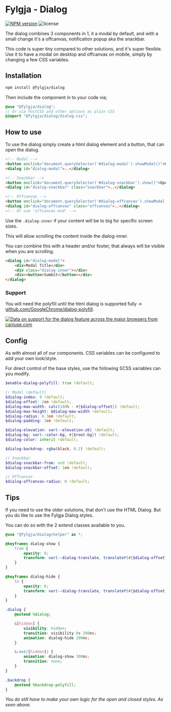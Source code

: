 # Fylgja - Dialog

[![NPM version](https://img.shields.io/npm/v/@fylgja/dialog)](https://www.npmjs.org/package/@fylgja/dialog)
![license](https://img.shields.io/github/license/fylgja/fylgja)

The dialog combines 3 components in 1, it a modal by default,
and with a small change it's a offcanvas,
notification popup aka the snackbar.

This code is super tiny compared to other solutions,
and it's super flexible.
Use it to have a modal on desktop and offcanvas on mobile,
simply by changing a few CSS variables.

## Installation

```bash
npm install @fylgja/dialog
```

Then include the component in to your code via;

```scss
@use "@fylgja/dialog";
// Or via PostCSS and other options as plain CSS
@import "@fylgja/dialog/dialog.css";
```

## How to use

To use the dialog simply create a html dialog element and a button,
that can open the dialog.

```html
<!-- Modal -->
<button onclick="document.querySelector('#dialog-modal').showModal()">Open</button>
<dialog id="dialog-modal">..</dialog>

<!-- Snackbar -->
<button onclick="document.querySelector('#dialog-snackbar').show()">Open</button>
<dialog id="dialog-snackbar" class="snackbar">..</dialog>

<!-- Offcanvas -->
<button onclick="document.querySelector('#dialog-offcanvas').showModal()">Open</button>
<dialog id="dialog-offcanvas" class="offcanvas">..</dialog>
<!-- Or use 'offcanvas-end' -->
```

Use the `.dialog-inner` 
if your content will be to big for specific screen sizes.

This will allow scrolling the content inside the dialog-inner.

You can combine this with a header and/or footer, 
that always will be visible when you are scrolling.

```html
<dialog id="dialog-modal">
    <div>Modal Title</div>
    <div class="dialog-inner"></div>
    <div><button>Sumbit</button></div>
</dialog>
```

### Support

You will need the polyfill until the html dialog is supported fully
-> [github.com/GoogleChrome/dialog-polyfill](https://github.com/GoogleChrome/dialog-polyfill).

[![Data on support for the dialog feature across the major browsers from caniuse.com](https://caniuse.bitsofco.de/image/dialog.webp)](https://caniuse.com/dialog)

## Config

As with almost all of our components.
CSS variables can be configured to add your own look/style.

For direct control of the base styles, 
use the following SCSS variables can you modify.

```scss
$enable-dialog-polyfill: true !default;

// Modal (default)
$dialog-index: 9 !default;
$dialog-offset: 2em !default;
$dialog-max-width: calc(100% - #{$dialog-offset}) !default;
$dialog-max-height: $dialog-max-width !default;
$dialog-radius: 0.3em !default;
$dialog-padding: 2em !default;

$dialog-elevation: var(--elevation-z6) !default;
$dialog-bg: var(--color-bg, #{$root-bg}) !default;
$dialog-color: inherit !default;

$dialog-backdrop: rgba(black, 0.2) !default;

// Snackbar
$dialog-snackbar-from: end !default;
$dialog-snackbar-offset: 1em !default;

// Offcanvas
$dialog-offcanvas-radius: 0 !default;
```

## Tips

If you need to use the older solutions, that don't use the HTML Dialog.
But you do like to use the Fylgja Dialog styles.

You can do so with the 2 extend classes available to you.

```scss
@use "@fylgja/dialog/helper" as *;

@keyframes dialog-show {
    from {
        opacity: 0;
        transform: var(--dialog-translate, translateY(#{$dialog-offset}));
    }
}

@keyframes dialog-hide {
    to {
        opacity: 0;
        transform: var(--dialog-translate, translateY(#{$dialog-offset}));
    }
}

.dialog {
    @extend %dialog;

    &[hidden] {
        visibility: hidden;
        transition: visibility 0s 200ms;
        animation: dialog-hide 200ms;
    }

    &:not([hidden]) {
        animation: dialog-show 300ms;
        transition: none;
    }
}

.backdrop {
    @extend %backdrop-polyfill;
}
```

_You do still have to make your own logic for the open and closed styles._
_As seen above._
